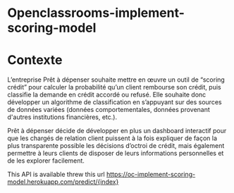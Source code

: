 # Openclassrooms-implement-scoring-model
# Contexte
L’entreprise Prêt à dépenser souhaite mettre en œuvre un outil de “scoring crédit” pour calculer la probabilité qu’un client rembourse son crédit, puis classifie la demande en crédit accordé ou refusé. Elle souhaite donc développer un algorithme de classification en s’appuyant sur des sources de données variées (données comportementales, données provenant d'autres institutions financières, etc.).

Prêt à dépenser décide de développer en plus un dashboard interactif pour que les chargés de relation client puissent à la fois expliquer de façon la plus transparente possible les décisions d’octroi de crédit, mais également permettre à leurs clients de disposer de leurs informations personnelles et de les explorer facilement. 






This API is available threw this url https://oc-implement-scoring-model.herokuapp.com/predict/{index}
